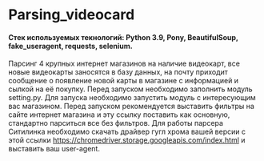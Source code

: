 # Parsing_videocard
#### Стек используемых текнологий: Python 3.9, Pony, BeautifulSoup, fake_useragent, requests, selenium.
Парсинг 4 крупных интернет магазинов на наличие видеокарт, все новые видеокарты заносятся в базу данных, на почту приходит сообщение о появление новой карты в магазине с информацией и сылкой на её покупку.
Перед запуском необходимо заполнить модуль setting.py.
Для запуска необходимо запустить модуль с интересующим вас магазином.
Перед запуском рекомендуется выставить фильтры на сайте интернет магазина и эту ссылку поставить как основную, стандартно парситься все без фильтров.
Для работы парсера Ситилинка необходимо скачать драйвер гугл хрома вашей версии с этой ссылки https://chromedriver.storage.googleapis.com/index.html и выставить ваш user-agent.
